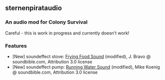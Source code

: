 ## sternenpirataudio

### An audio mod for Colony Survival

Careful - this is work in progress and currently doesn't work!

### Features

- [New] soundeffect stove: [Frying Food Sound](http://soundbible.com/2031-Frying-Food.html) (modified), J. Bravo @ soundbible.com, Attribution 3.0 license
- [New] soundeffect pump: [Running Water Sound](http://soundbible.com/1166-Running-Water.html) (modified), Mike Koenig @ soundbible.com, Attribution 3.0 license
